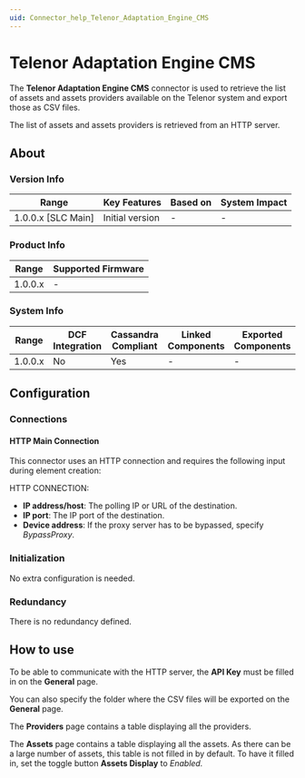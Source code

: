 ```yaml
---
uid: Connector_help_Telenor_Adaptation_Engine_CMS
---
```


# Telenor Adaptation Engine CMS

The **Telenor Adaptation Engine CMS** connector is used to retrieve the list of assets and assets providers available on the Telenor system and export those as CSV files.

The list of assets and assets providers is retrieved from an HTTP server.

## About

### Version Info

| **Range**            | **Key Features** | **Based on** | **System Impact** |
|----------------------|------------------|--------------|-------------------|
| 1.0.0.x \[SLC Main\] | Initial version  | \-           | \-                |

### Product Info

| **Range** | **Supported Firmware** |
|-----------|------------------------|
| 1.0.0.x   | \-                     |

### System Info

| **Range** | **DCF Integration** | **Cassandra Compliant** | **Linked Components** | **Exported Components** |
|-----------|---------------------|-------------------------|-----------------------|-------------------------|
| 1.0.0.x   | No                  | Yes                     | \-                    | \-                      |

## Configuration

### Connections

#### HTTP Main Connection

This connector uses an HTTP connection and requires the following input during element creation:

HTTP CONNECTION:

- **IP address/host**: The polling IP or URL of the destination.
- **IP port**: The IP port of the destination.
- **Device address**: If the proxy server has to be bypassed, specify *BypassProxy*.

### Initialization

No extra configuration is needed.

### Redundancy

There is no redundancy defined.

## How to use

To be able to communicate with the HTTP server, the **API Key** must be filled in on the **General** page.

You can also specify the folder where the CSV files will be exported on the **General** page.

The **Providers** page contains a table displaying all the providers.

The **Assets** page contains a table displaying all the assets. As there can be a large number of assets, this table is not filled in by default. To have it filled in, set the toggle button **Assets Display** to *Enabled.*
